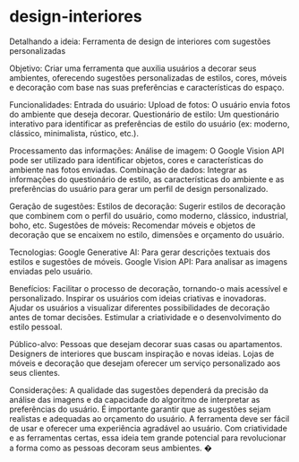 # design-interiores
Detalhando a ideia: Ferramenta de design de interiores com sugestões personalizadas

Objetivo: Criar uma ferramenta que auxilia usuários a decorar seus ambientes, oferecendo sugestões personalizadas de estilos, cores, móveis e decoração com base nas suas preferências e características do espaço.

Funcionalidades:
  Entrada do usuário: Upload de fotos: O usuário envia fotos do ambiente que deseja decorar.
  Questionário de estilo: Um questionário interativo para identificar as preferências de estilo do usuário (ex: moderno, clássico, minimalista, rústico, etc.).

Processamento das informações:
  Análise de imagem: O Google Vision API pode ser utilizado para identificar objetos, cores e características do ambiente nas fotos enviadas.
  Combinação de dados: Integrar as informações do questionário de estilo, as características do ambiente e as preferências do usuário para gerar um perfil de design personalizado.

Geração de sugestões:
  Estilos de decoração: Sugerir estilos de decoração que combinem com o perfil do usuário, como moderno, clássico, industrial, boho, etc.
  Sugestões de móveis: Recomendar móveis e objetos de decoração que se encaixem no estilo, dimensões e orçamento do usuário.

Tecnologias:
  Google Generative AI: Para gerar descrições textuais dos estilos e sugestões de móveis.
  Google Vision API: Para analisar as imagens enviadas pelo usuário.

Benefícios:
  Facilitar o processo de decoração, tornando-o mais acessível e personalizado.
  Inspirar os usuários com ideias criativas e inovadoras.
  Ajudar os usuários a visualizar diferentes possibilidades de decoração antes de tomar decisões.
  Estimular a criatividade e o desenvolvimento do estilo pessoal.

Público-alvo:
  Pessoas que desejam decorar suas casas ou apartamentos.
  Designers de interiores que buscam inspiração e novas ideias.
  Lojas de móveis e decoração que desejam oferecer um serviço personalizado aos seus clientes.

Considerações:
  A qualidade das sugestões dependerá da precisão da análise das imagens e da capacidade do algoritmo de interpretar as preferências do usuário.
  É importante garantir que as sugestões sejam realistas e adequadas ao orçamento do usuário.
  A ferramenta deve ser fácil de usar e oferecer uma experiência agradável ao usuário.
  Com criatividade e as ferramentas certas, essa ideia tem grande potencial para revolucionar a forma como as pessoas decoram seus ambientes. �
